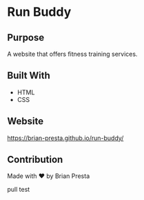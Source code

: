 # Run Buddy

## Purpose
A website that offers fitness training services.

## Built With
* HTML
* CSS

## Website
https://brian-presta.github.io/run-buddy/

## Contribution
Made with ❤️ by Brian Presta

pull test
